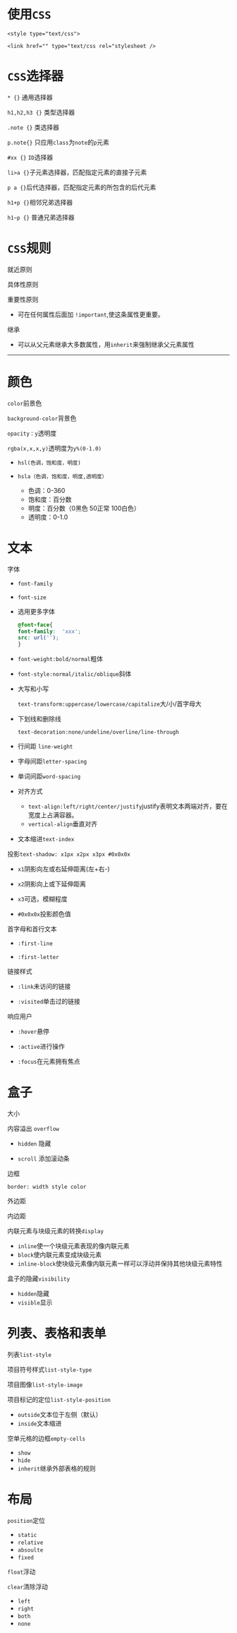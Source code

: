 # 使用`CSS`

 `<style type="text/css">`

 `<link href="" type="text/css rel="stylesheet />`

# `CSS`选择器

 `* {}` 通用选择器

 `h1,h2,h3 {}` 类型选择器

`.note {}` 类选择器

  `p.note{}` 只应用`class`为`note`的`p`元素

 `#xx {}` `ID`选择器

 `li>a {}`子元素选择器，匹配指定元素的直接子元素

 `p a {}`后代选择器，匹配指定元素的所包含的后代元素

 `h1+p {}`相邻兄弟选择器

 `h1~p {}` 普通兄弟选择器

# `CSS`规则

 就近原则

 具体性原则

 重要性原则

  - 可在任何属性后面加 `!important`,使这条属性更重要。

继承

  - 可以从父元素继承大多数属性，用`inherit`来强制继承父元素属性

  --------------------------------------------------------------------------------

# 颜色

 `color`前景色

 `background-color`背景色

 `opacity：y`透明度

`rgba(x,x,x,y)`透明度为`y%(0-1.0)`

- `hsl(色调，饱和度，明度)`

- `hsla（色调，饱和度，明度,透明度）`

  - 色调：0-360
  - 饱和度：百分数
  - 明度：百分数（0黑色 50正常 100白色）
  - 透明度：0-1.0

# 文本

 字体

  - `font-family`

  - `font-size`

  - 选用更多字体

    ```css
    @font-face{
    font-family:  'xxx';
    src: url('');
    }
    ```

  - `font-weight:bold/normal`粗体

  - `font-style:normal/italic/oblique`斜体

  - 大写和小写

    `text-transform:uppercase/lowercase/capitalize`大/小/首字母大

  - 下划线和删除线

    `text-decoration:none/undeline/overline/line-through`

  - 行间距 `line-weight`

  - 字母间距`letter-spacing`

  - 单词间距`word-spacing`

  - 对齐方式
    - `text-align:left/right/center/justify`justify表明文本两端对齐，要在宽度上占满容器。
    - `vertical-align`垂直对齐

  - 文本缩进`text-index`


投影`text-shadow: x1px x2px x3px #0x0x0x`

-  `x1`阴影向左或右延伸距离(左+右-)

-  `x2`阴影向上或下延伸距离

-  `x3`可选，模糊程度

-  `#0x0x0x`投影颜色值

首字母和首行文本

- `:first-line`

- `:first-letter`

链接样式

- `:link`未访问的链接

- `:visited`单击过的链接

响应用户

- `:hover`悬停

- `:active`进行操作

- `:focus`在元素拥有焦点


# 盒子

大小

内容溢出
`overflow`
- `hidden` 隐藏

- `scroll` 添加滚动条

边框

`border: width style color`

外边距

内边距

内联元素与块级元素的转换`display`

- `inline`使一个块级元素表现的像内联元素
- `block`使内联元素变成块级元素
- `inline-block`使块级元素像内联元素一样可以浮动并保持其他块级元素特性

盒子的隐藏`visibility`

- `hidden`隐藏
- `visible`显示

# 列表、表格和表单

列表`list-style`

项目符号样式`list-style-type`

项目图像`list-style-image`

项目标记的定位`list-style-position`

- `outside`文本位于左侧（默认）
- `inside`文本缩进


空单元格的边框`empty-cells`

- `show`
- `hide`
- `inherit`继承外部表格的规则


# 布局

`position`定位

- `static`
- `relative`
- `absoulte`
- `fixed`

`float`浮动

`clear`清除浮动

- `left`
- `right`
- `both`
- `none`
